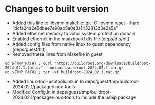 # Changes to built version 
- Added this line to libvmm makefile:  git -C libvmm reset --hard "dcfa24a2e5dbee7e90ab5a0e3a1432813d0e2a5a"
- Added ethernet memory to vxhci.system protection domain
- Enabled ethernet in the maaxboard.dts file (deps/dts/blt)
- Added config files from native linux to guest dependency (deps/guest/blt)
-  Removed these lines from Makefile in guest
```
cd ${TMP_PATH} ; curl "https://buildroot.org/downloads/buildroot-2024.02.1.tar.gz" --output buildroot-2024.02.1.tar.gz
cd ${TMP_PATH} ; tar -xf buildroot-2024.02.1.tar.gz
```
- Added linux-tool-usbtools.mk.in to deps/guest/tmp/buildroot-2024.02.1/package/linux-tools
- Modified Config.in in deps/guest/tmp/buildroot-2024.02.1/package/linux-tools to include the usbip package 
